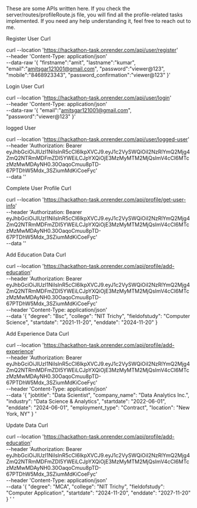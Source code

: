 These are some APIs written here. If you check the server/routes/profileRoute.js file, you will find all the profile-related tasks implemented. If you need any help understanding it, feel free to reach out to me.

Register User Curl 

curl --location 'https://hackathon-task.onrender.com/api/user/register' \
--header 'Content-Type: application/json' \
--data-raw '{
    "firstname":"amit",
    "lastname":"kumar",
    "email":"amitsgar121001@gmail.com",
    "password":"viewer@123",
    "mobile":"8468923343",
    "password_confirmation":"viewer@123"
}'



Login User Curl

curl --location 'https://hackathon-task.onrender.com/api/user/login' \
--header 'Content-Type: application/json' \
--data-raw '{
    "email":"amitsgar121001@gmail.com",
    "password":"viewer@123"
}'




logged User 

curl --location 'https://hackathon-task.onrender.com/api/user/logged-user' \
--header 'Authorization: Bearer eyJhbGciOiJIUzI1NiIsInR5cCI6IkpXVCJ9.eyJ1c2VySWQiOiI2NzRlYmQ2Mjg4ZmQ2NTRmMDFmZDI5YWEiLCJpYXQiOjE3MzMyMTM2MjQsImV4cCI6MTczMzMwMDAyNH0.30OaqoCmuu8pTD-67PTDhW5Mdx_3SZiumMdKiCoeFyc' \
--data ''





Complete User Profile Curl 

curl --location 'https://hackathon-task.onrender.com/api/profile/get-user-info' \
--header 'Authorization: Bearer eyJhbGciOiJIUzI1NiIsInR5cCI6IkpXVCJ9.eyJ1c2VySWQiOiI2NzRlYmQ2Mjg4ZmQ2NTRmMDFmZDI5YWEiLCJpYXQiOjE3MzMyMTM2MjQsImV4cCI6MTczMzMwMDAyNH0.30OaqoCmuu8pTD-67PTDhW5Mdx_3SZiumMdKiCoeFyc' \
--data ''





Add Education Data Curl

curl --location 'https://hackathon-task.onrender.com/api/profile/add-education' \
--header 'Authorization: Bearer eyJhbGciOiJIUzI1NiIsInR5cCI6IkpXVCJ9.eyJ1c2VySWQiOiI2NzRlYmQ2Mjg4ZmQ2NTRmMDFmZDI5YWEiLCJpYXQiOjE3MzMyMTM2MjQsImV4cCI6MTczMzMwMDAyNH0.30OaqoCmuu8pTD-67PTDhW5Mdx_3SZiumMdKiCoeFyc' \
--header 'Content-Type: application/json' \
--data '{
    "degree": "Bsc",
    "college": "NIT Trichy",
    "fieldofstudy": "Computer Science",
    "startdate": "2021-11-20",
    "enddate": "2024-11-20"
}



Add Experience Data Curl 

curl --location 'https://hackathon-task.onrender.com/api/profile/add-experience' \
--header 'Authorization: Bearer eyJhbGciOiJIUzI1NiIsInR5cCI6IkpXVCJ9.eyJ1c2VySWQiOiI2NzRlYmQ2Mjg4ZmQ2NTRmMDFmZDI5YWEiLCJpYXQiOjE3MzMyMTM2MjQsImV4cCI6MTczMzMwMDAyNH0.30OaqoCmuu8pTD-67PTDhW5Mdx_3SZiumMdKiCoeFyc' \
--header 'Content-Type: application/json' \
--data '{
    "jobtitle": "Data Scientist",
    "company_name": "Data Analytics Inc.",
    "industry": "Data Science & Analytics",
    "startdate": "2022-06-01",
    "enddate": "2024-06-01",
    "employment_type": "Contract",
    "location": "New York, NY"
}
'




Update Data Curl 

curl --location 'https://hackathon-task.onrender.com/api/profile/add-education' \
--header 'Authorization: Bearer eyJhbGciOiJIUzI1NiIsInR5cCI6IkpXVCJ9.eyJ1c2VySWQiOiI2NzRlYmQ2Mjg4ZmQ2NTRmMDFmZDI5YWEiLCJpYXQiOjE3MzMyMTM2MjQsImV4cCI6MTczMzMwMDAyNH0.30OaqoCmuu8pTD-67PTDhW5Mdx_3SZiumMdKiCoeFyc' \
--header 'Content-Type: application/json' \
--data '{
    "degree": "MCA",
    "college": "NIT Trichy",
    "fieldofstudy": "Computer Application",
    "startdate": "2024-11-20",
    "enddate": "2027-11-20"
}
'
'
